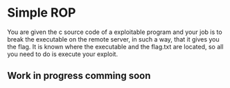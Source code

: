 # Simple ROP

You are given the c source code of a exploitable program and your job is to break the executable on the remote server,
in such a way, that it gives you the flag. It is known where the executable and the flag.txt are located, so all you need
to do is execute your exploit.

## Work in progress comming soon
